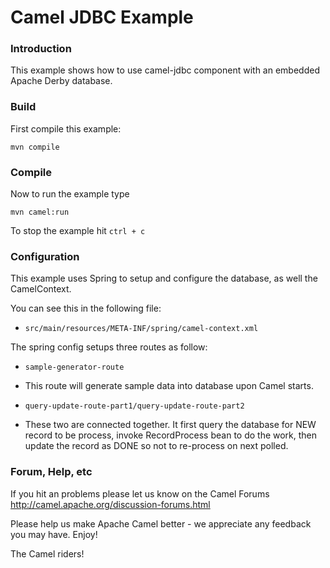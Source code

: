 # Camel JDBC Example

### Introduction

This example shows how to use camel-jdbc component with an embedded
Apache Derby database.

### Build

First compile this example:

	mvn compile

### Compile

Now to run the example type

	mvn camel:run

To stop the example hit `ctrl + c`

### Configuration

This example uses Spring to setup and configure the database,
as well the CamelContext.

You can see this in the following file:
* `src/main/resources/META-INF/spring/camel-context.xml`

The spring config setups three routes as follow:

* `sample-generator-route`
 - This route will generate sample data into database upon Camel starts.
* `query-update-route-part1/query-update-route-part2`
 - These two are connected together. It first query the database for NEW record to be process, invoke RecordProcess bean to do the work, then update the record as DONE so not to re-process on next polled.


### Forum, Help, etc

If you hit an problems please let us know on the Camel Forums
	<http://camel.apache.org/discussion-forums.html>

Please help us make Apache Camel better - we appreciate any feedback you may
have.  Enjoy!


The Camel riders!
